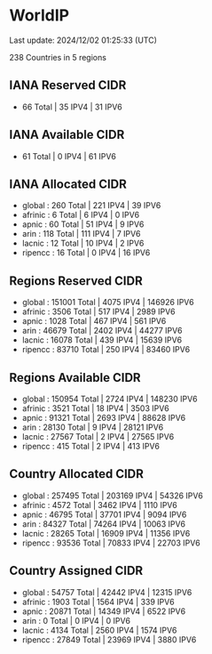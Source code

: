 # WorldIP

Last update: 2024/12/02 01:25:33 (UTC)

238 Countries in 5 regions

## IANA Reserved CIDR

- 66 Total | 35 IPV4 | 31 IPV6

## IANA Available CIDR

- 61 Total | 0 IPV4 | 61 IPV6

## IANA Allocated CIDR

- global : 260 Total | 221 IPV4 | 39 IPV6
- afrinic : 6 Total | 6 IPV4 | 0 IPV6
- apnic : 60 Total | 51 IPV4 | 9 IPV6
- arin : 118 Total | 111 IPV4 | 7 IPV6
- lacnic : 12 Total | 10 IPV4 | 2 IPV6
- ripencc : 16 Total | 0 IPV4 | 16 IPV6

## Regions Reserved CIDR

- global : 151001 Total | 4075 IPV4 | 146926 IPV6
- afrinic : 3506 Total | 517 IPV4 | 2989 IPV6
- apnic : 1028 Total | 467 IPV4 | 561 IPV6
- arin : 46679 Total | 2402 IPV4 | 44277 IPV6
- lacnic : 16078 Total | 439 IPV4 | 15639 IPV6
- ripencc : 83710 Total | 250 IPV4 | 83460 IPV6

## Regions Available CIDR

- global : 150954 Total | 2724 IPV4 | 148230 IPV6
- afrinic : 3521 Total | 18 IPV4 | 3503 IPV6
- apnic : 91321 Total | 2693 IPV4 | 88628 IPV6
- arin : 28130 Total | 9 IPV4 | 28121 IPV6
- lacnic : 27567 Total | 2 IPV4 | 27565 IPV6
- ripencc : 415 Total | 2 IPV4 | 413 IPV6

## Country Allocated CIDR

- global : 257495 Total | 203169 IPV4 | 54326 IPV6
- afrinic : 4572 Total | 3462 IPV4 | 1110 IPV6
- apnic : 46795 Total | 37701 IPV4 | 9094 IPV6
- arin : 84327 Total | 74264 IPV4 | 10063 IPV6
- lacnic : 28265 Total | 16909 IPV4 | 11356 IPV6
- ripencc : 93536 Total | 70833 IPV4 | 22703 IPV6

## Country Assigned CIDR

- global : 54757 Total | 42442 IPV4 | 12315 IPV6
- afrinic : 1903 Total | 1564 IPV4 | 339 IPV6
- apnic : 20871 Total | 14349 IPV4 | 6522 IPV6
- arin : 0 Total | 0 IPV4 | 0 IPV6
- lacnic : 4134 Total | 2560 IPV4 | 1574 IPV6
- ripencc : 27849 Total | 23969 IPV4 | 3880 IPV6
